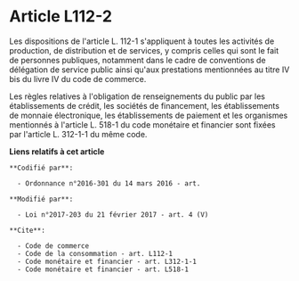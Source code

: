 # Article L112-2

Les dispositions de l'article L. 112-1 s'appliquent à toutes les activités de production, de distribution et de services, y
compris celles qui sont le fait de personnes publiques, notamment dans le cadre de conventions de délégation de service
public ainsi qu'aux prestations mentionnées au titre IV bis du livre IV du code de commerce. 

Les règles relatives à l'obligation de renseignements du public par les établissements de crédit, les sociétés de
financement, les établissements de monnaie électronique, les établissements de paiement et les organismes mentionnés à
l'article L. 518-1 du code monétaire et financier sont fixées par l'article L. 312-1-1 du même code.

**Liens relatifs à cet article**

	**Codifié par**:

	  - Ordonnance n°2016-301 du 14 mars 2016 - art.

	**Modifié par**:

	  - Loi n°2017-203 du 21 février 2017 - art. 4 (V)

	**Cite**:

	  - Code de commerce
	  - Code de la consommation - art. L112-1
	  - Code monétaire et financier - art. L312-1-1
	  - Code monétaire et financier - art. L518-1
